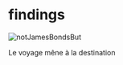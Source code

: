 # findings
![notJamesBondsBut](https://github.com/user-attachments/assets/f8f73d71-9394-4b43-8ee2-0d51b160477a)

Le voyage mêne à la destination
